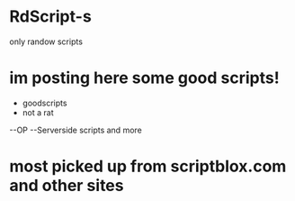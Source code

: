 # RdScript-s
only randow scripts
# im posting here some good scripts!

+ goodscripts
+ not a rat

--OP
--Serverside scripts and more

# most picked up from scriptblox.com and other sites


